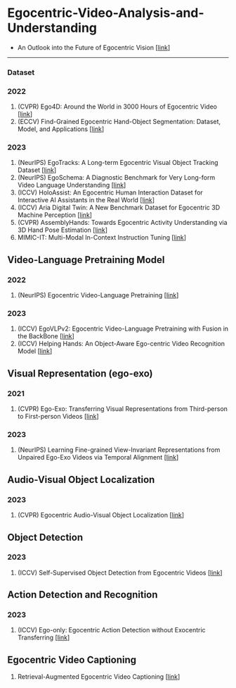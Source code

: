 # Egocentric-Video-Analysis-and-Understanding

- An Outlook into the Future of Egocentric Vision [[link](https://arxiv.org/pdf/2308.07123.pdf)]
***
### Dataset
### 2022
1. (CVPR) Ego4D: Around the World in 3000 Hours of Egocentric Video [[link](https://arxiv.org/pdf/2110.07058.pdf)]
2. (ECCV) Find-Grained Egocentric Hand-Object Segmentation: Dataset, Model, and Applications [[link](https://arxiv.org/pdf/2208.03826.pdf)]

### 2023
1. (NeurIPS) EgoTracks: A Long-term Egocentric Visual Object Tracking Dataset [[link](https://proceedings.neurips.cc/paper_files/paper/2023/file/ef01d91aa87e7701aa9c8dc66a2d5bdb-Paper-Datasets_and_Benchmarks.pdf)]
2. (NeurIPS) EgoSchema: A Diagnostic Benchmark for Very Long-form Video Language Understanding [[link](https://proceedings.neurips.cc/paper_files/paper/2023/file/90ce332aff156b910b002ce4e6880dec-Paper-Datasets_and_Benchmarks.pdf)]
3. (ICCV) HoloAssist: An Egocentric Human Interaction Dataset for Interactive AI Assistants in the Real World [[link](https://openaccess.thecvf.com/content/ICCV2023/papers/Wang_HoloAssist_an_Egocentric_Human_Interaction_Dataset_for_Interactive_AI_Assistants_ICCV_2023_paper.pdf)]
4. (ICCV) Aria Digital Twin: A New Benchmark Dataset for Egocentric 3D Machine Perception [[link](https://openaccess.thecvf.com/content/ICCV2023/papers/Pan_Aria_Digital_Twin_A_New_Benchmark_Dataset_for_Egocentric_3D_ICCV_2023_paper.pdf)]
5. (CVPR) AssemblyHands: Towards Egocentric Activity Understanding via 3D Hand Pose Estimation [[link](https://openaccess.thecvf.com/content/CVPR2023/papers/Ohkawa_AssemblyHands_Towards_Egocentric_Activity_Understanding_via_3D_Hand_Pose_Estimation_CVPR_2023_paper.pdf)]
6. MIMIC-IT: Multi-Modal In-Context Instruction Tuning [[link](https://arxiv.org/pdf/2306.05425.pdf)]

## Video-Language Pretraining Model
### 2022

1. (NeurIPS) Egocentric Video-Language Pretraining [[link](https://proceedings.neurips.cc/paper_files/paper/2022/file/31fb284a0aaaad837d2930a610cd5e50-Paper-Conference.pdf)]

### 2023

1. (ICCV) EgoVLPv2: Egocentric Video-Language Pretraining with Fusion in the BackBone [[link](https://openaccess.thecvf.com/content/ICCV2023/papers/Pramanick_EgoVLPv2_Egocentric_Video-Language_Pre-training_with_Fusion_in_the_Backbone_ICCV_2023_paper.pdf)]
2. (ICCV) Helping Hands: An Object-Aware Ego-centric Video Recognition Model [[link](https://openaccess.thecvf.com/content/ICCV2023/papers/Zhang_Helping_Hands_An_Object-Aware_Ego-Centric_Video_Recognition_Model_ICCV_2023_paper.pdf)]

## Visual Representation (ego-exo)

### 2021

1. (CVPR) Ego-Exo: Transferring Visual Representations from Third-person to First-person Videos [[link](https://openaccess.thecvf.com/content/CVPR2021/papers/Li_Ego-Exo_Transferring_Visual_Representations_From_Third-Person_to_First-Person_Videos_CVPR_2021_paper.pdf)]

### 2023

1. (NeurIPS) Learning Fine-grained View-Invariant Representations from Unpaired Ego-Exo Videos via Temporal Alignment [[link](https://proceedings.neurips.cc/paper_files/paper/2023/file/a845fdc3f87751710218718adb634fe7-Paper-Conference.pdf)]

## Audio-Visual Object Localization
### 2023

1. (CVPR) Egocentric Audio-Visual Object Localization [[link](https://openaccess.thecvf.com/content/CVPR2023/papers/Huang_Egocentric_Audio-Visual_Object_Localization_CVPR_2023_paper.pdf)]

## Object Detection
### 2023

1. (ICCV) Self-Supervised Object Detection from Egocentric Videos [[link](https://openaccess.thecvf.com/content/ICCV2023/papers/Akiva_Self-Supervised_Object_Detection_from_Egocentric_Videos_ICCV_2023_paper.pdf)]

## Action Detection and Recognition
### 2023

1. (ICCV) Ego-only: Egocentric Action Detection without Exocentric Transferring [[link](https://openaccess.thecvf.com/content/ICCV2023/papers/Wang_Ego-Only_Egocentric_Action_Detection_without_Exocentric_Transferring_ICCV_2023_paper.pdf)]

## Egocentric Video Captioning

1. Retrieval-Augmented Egocentric Video Captioning [[link](https://arxiv.org/pdf/2401.00789.pdf)]
